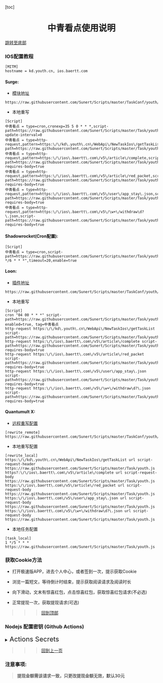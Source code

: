 

  [toc]  

 # <center> 中青看点使用说明 </center>

 [跳转至底部](#注意事项)

### IOS配置教程
 ```
[MITM]
hostname = kd.youth.cn, ios.baertt.com 
 ```
#### Surge:
* [模块地址](https://raw.githubusercontent.com/Sunert/Scripts/master/TaskConf/youth/surge.sgmodule)

 ```
https://raw.githubusercontent.com/Sunert/Scripts/master/TaskConf/youth/surge.sgmodule
 ```
 * 本地重写
 
 ```
[Script]
中青看点 = type=cron,cronexp=35 5 0 * * *,script-path=https://raw.githubusercontent.com/Sunert/Scripts/master/Task/youth.js,script-update-interval=0
中青看点 = type=http-request,pattern=https:\/\/kd\.youth\.cn\/WebApi\/NewTaskIos\/getTaskList,script-path=https://raw.githubusercontent.com/Sunert/Scripts/master/Task/youth.js
中青看点 = type=http-request,pattern=https:\/\/ios\.baertt\.com\/v5\/article\/complete,script-path=https://raw.githubusercontent.com/Sunert/Scripts/master/Task/youth.js, requires-body=true
中青看点 = type=http-request,pattern=https:\/\/ios\.baertt\.com\/v5\/article\/red_packet,script-path=https://raw.githubusercontent.com/Sunert/Scripts/master/Task/youth.js, requires-body=true
中青看点 = type=http-request,pattern=https:\/\/ios\.baertt\.com\/v5\/user\/app_stay\.json,script-path=https://raw.githubusercontent.com/Sunert/Scripts/master/Task/youth.js, requires-body=true
中青看点 = type=http-request,pattern=https:\/\/ios\.baertt\.com\/v5\/\w+\/withdraw\d?\.json,script-path=https://raw.githubusercontent.com/Sunert/Scripts/master/Task/youth.js, requires-body=true
```
#### Shadowrocket(Cron配置): 

```
[Script]
中青看点 = type=cron,script-path=https://raw.githubusercontent.com/Sunert/Scripts/master/Task/youth.js,cronexpr="1 */6 * * *",timeout=20,enable=true
```
####  Loon:

* [插件地址](https://raw.githubusercontent.com/Sunert/Scripts/master/TaskConf/youth/loon.plugin)

 ```
https://raw.githubusercontent.com/Sunert/Scripts/master/TaskConf/youth/loon.plugin
 ```
* 本地重写
  
 ```
[Script]
cron "04 00 * * *" script-path=https://raw.githubusercontent.com/Sunert/Scripts/master/Task/youth.js, enabled=true, tag=中青看点
http-request https:\/\/kd\.youth\.cn\/WebApi\/NewTaskIos\/getTaskList script-path=https://raw.githubusercontent.com/Sunert/Scripts/master/Task/youth.js
http-request https:\/\/ios\.baertt\.com\/v5\/article\/complete script-path=https://raw.githubusercontent.com/Sunert/Scripts/master/Task/youth.js, requires-body=true
http-request https:\/\/ios\.baertt\.com\/v5\/article\/red_packet script-path=https://raw.githubusercontent.com/Sunert/Scripts/master/Task/youth.js, requires-body=true
http-request https:\/\/ios\.baertt\.com\/v5\/user\/app_stay\.json script-path=https://raw.githubusercontent.com/Sunert/Scripts/master/Task/youth.js, requires-body=true
http-request https:\/\/ios\.baertt\.com\/v5\/\w+\/withdraw\d?\.json script-path=https://raw.githubusercontent.com/Sunert/Scripts/master/Task/youth.js, requires-body=true
```
#### Quantumult X:
   * [远程重写配置](https://raw.githubusercontent.com/Sunert/Scripts/master/TaskConf/youth/qx_rewite.txt)
   
```
[rewrite_remote]
https://raw.githubusercontent.com/Sunert/Scripts/master/TaskConf/youth/qx_rewite.txt
```
   * 本地重写配置
   
```
[rewrite_local]
https:\/\/kd\.youth\.cn\/WebApi\/NewTaskIos\/getTaskList url script-request-header https://raw.githubusercontent.com/Sunert/Scripts/master/Task/youth.js
https?:\/\/ios\.baertt\.com\/v5\/article\/complete url script-request-body https://raw.githubusercontent.com/Sunert/Scripts/master/Task/youth.js
https:\/\/ios\.baertt\.com\/v5\/article\/red_packet url script-request-body https://raw.githubusercontent.com/Sunert/Scripts/master/Task/youth.js
https:\/\/ios\.baertt\.com\/v5\/user\/app_stay\.json url script-request-body https://raw.githubusercontent.com/Sunert/Scripts/master/Task/youth.js
https:\/\/ios\.baertt\.com\/v5\/\w+\/withdraw\d?\.json url script-request-body https://raw.githubusercontent.com/Sunert/Scripts/master/Task/youth.js
```
   * 本地任务配置
   
```
[task_local]
1 */5 * * * https://raw.githubusercontent.com/Sunert/Scripts/master/Task/youth.js
```
###  获取Cookie方法
  * 打开极速版APP，进去个人中心，或者签到一次，提示获取Cookie
  - 浏览一篇短文，等待倒计时结束，提示获取阅读请求及阅读时长
  * 向下滑动，文末有惊喜红包，点击惊喜红包，获取惊喜红包请求(不必选)
  - 正常提现一次，获取提现请求(可选)
  
 >>> [回到顶部](#IOS配置教程)

### Nodejs 配置密钥 (Github Actions)

<details>

  <summary>
    <span style="font-size:22">
       Actions Secrets 
    </span>
  </summary>  

| Name | 脚本相关YML | Value分割符 | 必须 / 可选 | 注意事项及样式(其中"xxx"代表任意字符) |
| :-------: | :------: | :-------: | ------ | ------- |
| YOUTH_HEADER | <span style="font-size:18; color:#0000ff"> 中青看点 youth.yml </span> |  #或者换行  | 必须 | 请求地址:  "https://kd.youth.cn/WebApi/NewTaskIos/getTaskList"，  <br>中青签到请求头引用: uid=xxx&cookie_id=xxx&cookie=xxx |
| YOUTH_ARTBODY | 同上 | &或者换行 | 必须 | 请求地址: "https://ios.baertt.com/v5/article/complete"， <br>阅读请求体: p=xxx |
| YOUTH_REDBODY | 同上 | &或者换行 | 必须 | 请求地址: "https://ios.baertt.com/v5/article/red_packet"， <br>惊喜红包请求体: p=xxx |
| YOUTH_TIME | 同上 | &或者换行 | 必须 | 请求地址: "https://ios.baertt.com/v5/user/app_stay.json"，  <br>阅读时长请求体: p=xxx |
| YOUTH_NOTIFY_CONTROL | 同上 | true/false | 可选 | 中青通知开关 <br>默认当转盘次数为50或者100并且余额大于10元时推送通知 |
|  |  |  | - |  |
| YOUTH_READ | <span style="font-size:18; color:#0000ff">中青阅读 youth_read.yml</span> | &或者换行 | 必须 | 请求地址: "https://ios.baertt.com/v5/article/complete"，  <br>阅读请求体: p=xxx |
| YOUTH_START | <span style="font-size:18; color:#0000ff">中青浏览赚 youth_gain.yml</span> | & | 必须 | 请求地址: "https://ios.baertt.com/v5/task/browse_start.json"，  <br>阅读请求体: p=xxx |
| YOUTH_END | 同上 | & | 必须 | 请求地址: "https://ios.baertt.com/v5/task/browse_end.json"，  <br>阅读请求体: p=xxx |

</details>

 >>> [回到上一页](..)
 
### 注意事项:
 > __提现金额需该请求一致，只更改提现金额无效，默认30元__





  
  
  
  
  
